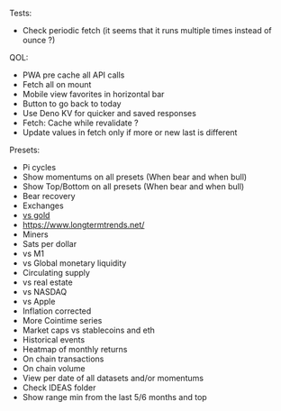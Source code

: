 Tests:

- Check periodic fetch (it seems that it runs multiple times instead of ounce ?)

QOL:

- PWA pre cache all API calls
- Fetch all on mount
- Mobile view favorites in horizontal bar
- Button to go back to today
- Use Deno KV for quicker and saved responses
- Fetch: Cache while revalidate ?
- Update values in fetch only if more or new last is different

Presets:

- Pi cycles
- Show momentums on all presets (When bear and when bull)
- Show Top/Bottom on all presets (When bear and when bull)
- Bear recovery
- Exchanges
- [vs gold](https://data.nasdaq.com/data/LBMA/GOLD-gold-price-london-fixing)
- https://www.longtermtrends.net/
- Miners
- Sats per dollar
- vs M1
- vs Global monetary liquidity
- Circulating supply
- vs real estate
- vs NASDAQ
- vs Apple
- Inflation corrected
- More Cointime series
- Market caps vs stablecoins and eth
- Historical events
- Heatmap of monthly returns
- On chain transactions
- On chain volume
- View per date of all datasets and/or momentums
- Check IDEAS folder
- Show range min from the last 5/6 months and top
